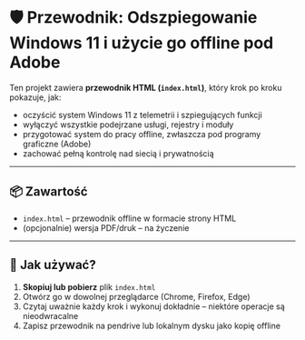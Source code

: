 # 🛡️ Przewodnik: Odszpiegowanie Windows 11 i użycie go offline pod Adobe

Ten projekt zawiera **przewodnik HTML (`index.html`)**, który krok po kroku pokazuje, jak:

- oczyścić system Windows 11 z telemetrii i szpiegujących funkcji
- wyłączyć wszystkie podejrzane usługi, rejestry i moduły
- przygotować system do pracy offline, zwłaszcza pod programy graficzne (Adobe)
- zachować pełną kontrolę nad siecią i prywatnością

---

## 📦 Zawartość

- `index.html` – przewodnik offline w formacie strony HTML
- (opcjonalnie) wersja PDF/druk – na życzenie

---

## 🧠 Jak używać?

1. **Skopiuj lub pobierz** plik `index.html`
2. Otwórz go w dowolnej przeglądarce (Chrome, Firefox, Edge)
3. Czytaj uważnie każdy krok i wykonuj dokładnie – niektóre operacje są nieodwracalne
4. Zapisz przewodnik na pendrive lub lokalnym dysku jako kopię offline




